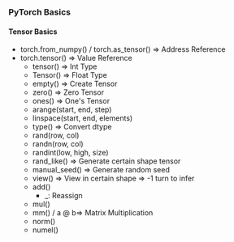 ### PyTorch Basics

#### Tensor Basics
- torch.from_numpy() / torch.as_tensor() => Address Reference
- torch.tensor() => Value Reference
  - tensor() => Int Type
  - Tensor() => Float Type
  - empty() => Create Tensor 
  - zero() => Zero Tensor
  - ones() => One's Tensor
  - arange(start, end, step) 
  - linspace(start, end, elements)
  - type() => Convert dtype
  - rand(row, col)
  - randn(row, col)
  - randint(low, high, size)
  - rand_like() => Generate certain shape tensor
  - manual_seed() => Generate random seed
  - view() => View in certain shape => -1 turn to infer
  - add()
    - _: Reassign
  - mul()
  - mm() / a @  b=> Matrix Multiplication
  - norm()
  - numel()
    
